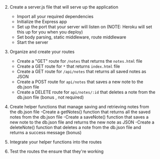<!-- 1. Create a .gitignore file and add node_modules to it. -->

2. Create a server.js file that will serve up the application
    - Import all your required dependencies
    - Initialize the Express app
    - Set up the port that your server will listen on (NOTE: Heroku will set this up for you when you deploy)
    - Set body parsing, static middleware, route middleware
    - Start the server

3. Organize and create your routes
    - Create a "GET" route for `/notes` that returns the `notes.html` file
    - Create a GET route for `*` that returns `index.html` file
    - Create a GET route for `/api/notes` that returns all saved notes as JSON
    - Create a POST route for `api/notes` that saves a new note to the db.json file
    - Create a DELETE route for `api/notes/:id` that deletes a note from the db.json file (bonus , not required)

4. Create helper functions that manage saving and retrieving notes from the db.json file
    -Create a getNotes() function that returns all the saved notes from the db.json file
    -Create a saveNote() function that saves a new note to the db.json file and returns the new note as JSON
    -Create a deleteNote() function that deletes a note from the db.json file and returns a success message (bonus)

5. Integrate your helper functions into the routes

6. Test the routes the ensure that they're working